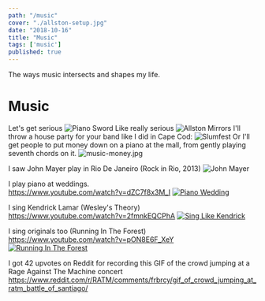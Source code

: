 ```yaml
---
path: "/music"
cover: "./allston-setup.jpg"
date: "2018-10-16"
title: "Music"
tags: ['music']
published: true
---
```


The ways music intersects and shapes my life.                                       

# Music
Let's get serious
![Piano Sword](./music-piano-sword.jpg)
Like really serious
![Allston Mirrors](./allston-mirrors.jpg)
I'll throw a house party for your band like I did in Cape Cod:
![Slumfest](./slumfest-2.jpg)
Or I'll get people to put money down on a piano at the mall, from gently playing seventh chords on it.
![music-money.jpg](./music-money.jpg)

I saw John Mayer play in Rio De Janeiro (Rock in Rio, 2013)
![John Mayer](./john-mayer-rio.JPG)

I play piano at weddings.  
https://www.youtube.com/watch?v=dZC7f8x3M_I
[![Piano Wedding](./piano-wedding.jpg)](https://www.youtube.com/watch?v=dZC7f8x3M_I)

I sing Kendrick Lamar (Wesley's Theory)  
https://www.youtube.com/watch?v=2fmnkEQCPhA
[![Sing Like Kendrick](./sing-like-kendrick.jpg)](https://www.youtube.com/watch?v=2fmnkEQCPhA)

I sing originals too (Running In The Forest)  
https://www.youtube.com/watch?v=pON8E6F_XeY  
[![Running In The Forest](./running-in-the-forest.jpg)](https://www.youtube.com/watch?v=pON8E6F_XeY  )

I got 42 upvotes on Reddit for recording this GIF of the crowd jumping at a Rage Against The Machine concert  
https://www.reddit.com/r/RATM/comments/frbrcy/gif_of_crowd_jumping_at_ratm_battle_of_santiago/
